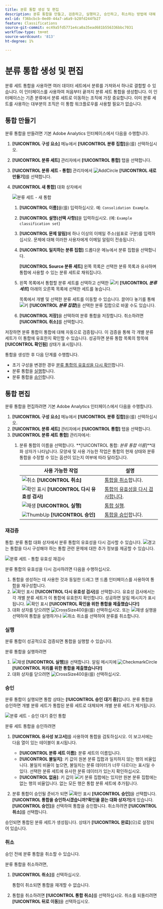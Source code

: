 ```yaml
---
title: 분류 통합 생성 및 편집
description: 분류 통합을 만들고, 검증하고, 실행하고, 승인하고, 취소하는 방법에 대해 설명합니다.
exl-id: f36bcbcb-0ed0-44a7-a6a9-b28fd244fb27
feature: Classifications
source-git-commit: ec49a5fd5771e4ca0a35ead681b556336bbc7031
workflow-type: tm+mt
source-wordcount: '813'
ht-degree: 1%

---
```


# 분류 통합 생성 및 편집

분류 세트 통합을 사용하면 여러 데이터 세트에서 분류를 가져와서 하나로 결합할 수 있습니다. 이 인터페이스를 사용하여 처음부터 끝까지 분류 세트 통합을 생성합니다. 이 인터페이스는 기존 분류에서 분류 세트로 이동하는 조직에 가장 중요합니다. 이미 분류 세트를 사용하는 대부분의 조직은 이 통합 워크플로우를 사용할 필요가 없습니다.

## 통합 만들기

분류 통합을 만들려면 기본 Adobe Analytics 인터페이스에서 다음을 수행합니다.

1. **[!UICONTROL 구성 요소]** 메뉴에서 **[!UICONTROL 분류 집합]**&#x200B;을(를) 선택하십시오.
1. **[!UICONTROL 분류 세트]** 관리자에서 **[!UICONTROL 통합]** 탭을 선택합니다.
1. **[!UICONTROL 분류 세트 - 통합]** 관리자에서 ![AddCircle](/help/assets/icons/AddCircle.svg) **[!UICONTROL 새로 만들기]**&#x200B;를 선택합니다.
1. **[!UICONTROL 새 통합]** 대화 상자에서

   ![분류 세트 - 새 통합](assets/classifications-sets-consolidations-new.png)
   1. **[!UICONTROL 이름]**&#x200B;을(를) 입력하십시오. 예: `Consolidation Example`.
   1. **[!UICONTROL 설명(선택 사항)]**&#x200B;을 입력하십시오. (예: `Example classification set`)
   1. **[!UICONTROL 문제 알림]**&#x200B;에 하나 이상의 이메일 주소(쉼표로 구분)를 입력하십시오. 문제에 대해 이러한 사용자에게 이메일 알림이 전송됩니다.
   1. **[!UICONTROL 일치하는 분류 집합]** 드롭다운 메뉴에서 분류 집합을 선택합니다.

      **[!UICONTROL Source 분류 세트]** 왼쪽 목록은 선택한 분류 목록과 유사하며 통합에 사용할 수 있는 분류 세트로 채워집니다.

   1. 왼쪽 목록에서 통합할 분류 세트를 선택하고 선택한 ![키](/help/assets/icons/Key.svg) **[!UICONTROL _분류 세트_]** 아래의 오른쪽 목록에 선택한 세트를 놓습니다.

      목록에서 개별 및 선택한 분류 세트를 이동할 수 있습니다. 끌어다 놓기를 통해 ![키](/help/assets/icons/Key.svg) **[!UICONTROL _분류 집합_]**&#x200B;을 선택한 분류 집합으로 바꿀 수도 있습니다.

   1. **[!UICONTROL 저장]**&#x200B;을 선택하여 분류 통합을 저장합니다. 취소하려면 **[!UICONTROL 취소]**&#x200B;를 선택합니다.

저장하면 분류 통합이 통합에 대해 자동으로 검증됩니다. 이 검증을 통해 각 개별 분류 세트가 이 통합에 유효한지 확인할 수 있습니다. 성공하면 분류 통합 목록의 항목에 **[!UICONTROL 확인됨]** 상태가 표시됩니다.

통합을 생성한 후 다음 단계를 수행합니다.

* 초기 구성을 변경한 경우 [분류 통합의 유효성을 다시 확인](#re-validate)합니다.
* 분류 통합을 [실행](#run)합니다.
* 분류 통합을 [승인](#approve)합니다.



<!--
         
  

**[!UICONTROL Components]** > **[!UICONTROL Classification sets]** > **[!UICONTROL Consolidations]** > **[!UICONTROL Add]**

The following fields are available when creating a consolidation:

* **[!UICONTROL Name]**: The name of the consolidation.
* **[!UICONTROL Notify of issues]**: A comma-delimited list of email addresses that are notified of issues with this consolidation.
* **[!UICONTROL Dataset to match]**: A drop-down list of all classification sets.

Once you select a classification set, a table with two columns appears:

* The right column contains all classification sets that you want to consolidate. It starts with the classification set selected using the above drop-down list.
* The left column contains all classification sets eligible to be merged with the originally selected dataset. **Schemas must exactly match to be eligible for consolidation**. If schemas do not match the selected classification set, they do not appear in this left column.

Drag the desired classification sets from the available column on the left to the consolidation column on the right. Once the consolidation is given a name and two or more classification sets are in the right column, click **[!UICONTROL Save & Continue]**.

-->

## 통합 편집

분류 통합을 편집하려면 기본 Adobe Analytics 인터페이스에서 다음을 수행합니다.

1. **[!UICONTROL 구성 요소]** 메뉴에서 **[!UICONTROL 분류 집합]**&#x200B;을(를) 선택하십시오.
1. **[!UICONTROL 분류 세트]** 관리자에서 **[!UICONTROL 통합]** 탭을 선택합니다.
1. **[!UICONTROL 분류 세트 통합]** 관리자에서:
   1. 분류 통합의 이름을 선택합니다. **[!UICONTROL 통합: _분류 통합 이름_]**대화 상자가 나타납니다. 모양새 및 사용 가능한 작업은 통합의 현재 상태와 분류 통합을 수정할 수 있는 옵션이 있는지 여부에 따라 달라집니다.

      | 사용 가능한 작업 | 설명 |
      |---|---|
      | ![취소](/help/assets/icons/Cancel.svg) **[!UICONTROL 취소]** | [통합을 취소](#cancel)합니다. |
      | ![확인 표시](/help/assets/icons/Checkmark.svg) **[!UICONTROL 다시 유효성 검사]** | [통합의 유효성을 다시 검사합니다](#re-validate). |
      | ![재생](/help/assets/icons/Play.svg) **[!UICONTROL 실행]** | [통합 실행](#run). |
      | ![ThumbUp](/help/assets/icons/ThumbUp.svg) **[!UICONTROL 승인]** | [통합을 승인](#approve)합니다. |



### 재검증

통합: 분류 통합 대화 상자에서 분류 통합의 유효성을 다시 검사할 수 있습니다. ![경고](/help/assets/icons/Alert.svg)는 통합을 다시 구성해야 하는 통합 관련 문제에 대한 추가 정보를 제공할 수 있습니다.

![분류 세트 - 통합 유효성 재검사](assets/classifications-sets-consolidations-validated.png)

분류 통합의 유효성을 다시 검사하려면 다음을 수행하십시오.

1. 통합을 생성하는 데 사용한 것과 동일한 드래그 앤 드롭 인터페이스를 사용하여 통합을 재구성합니다.
1. ![확인 표시](/help/assets/icons/Checkmark.svg) **[!UICONTROL 다시 유효성 검사]**&#x200B;를 선택합니다. 유효성 검사에서는 각 개별 분류 세트가 이 통합에 유효한지 확인합니다. 성공하면 알림 메시지가 표시됩니다. ![확인 표시](/help/assets/icons/CheckmarkCircle.svg) **[!UICONTROL 확인을 위한 통합을 제출했습니다!]**
1. 대화 상자를 닫으려면 ![CrossSize400](/help/assets/icons/CrossSize400.svg)을(를) 선택하십시오. 또는 ![재생](/help/assets/icons/Play.svg) 실행을 선택하여 통합을 실행하거나 ![취소](/help/assets/icons/Cancel.svg) 취소를 선택하여 분류를 취소합니다.



<!--
Once you have created a consolidation, a list of source datasets appears on the right. The **[!UICONTROL Validate]** button makes sure that each individual classification set is valid for this consolidation. You can reorder the classification steps here to determine priority in cases of mismatched classification values. **The highest classification set in the list overwrites any mismatched values in other classification sets.**

-->

### 실행

분류 통합이 성공적으로 검증되면 통합을 실행할 수 있습니다.

분류 통합을 실행하려면

1. ![재생](/help/assets/icons/Play.svg) **[!UICONTROL 실행]**&#x200B;을 선택합니다. 알림 메시지에 ![CheckmarkCircle](/help/assets/icons/CheckmarkCircle.svg) **[!UICONTROL 처리를 위한 통합을 제출했습니다!]**
1. 대화 상자를 닫으려면 ![CrossSize400](/help/assets/icons/CrossSize400.svg)을(를) 선택하십시오.


### 승인

분류 통합이 실행되면 통합 상태는 **[!UICONTROL 승인 대기 중]**&#x200B;입니다. 분류 통합을 승인하면 개별 분류 세트가 통합된 분류 세트로 대체되며 개별 분류 세트가 제거됩니다.

![분류 세트 - 승인 대기 중인 통합](assets/classifications-sets-consolidations-waitingforapproval.png)

분류 세트 통합을 승인하려면

1. **[!UICONTROL 유사성 보고서]**&#x200B;를 사용하여 통합을 검토하십시오. 이 보고서에는 다음 열이 있는 테이블이 표시됩니다.

   * **[!UICONTROL 분류 세트 이름]**: 분류 세트의 이름입니다.
   * **[!UICONTROL 불일치]**: 키 값이 원본 분류 집합과 일치하지 않는 행의 비율입니다. 불일치 비율이 높으면, 불일치는 분류 데이터가 너무 다르다는 표시일 수 있다. 선택한 분류 세트에 유사한 분류 데이터가 있는지 확인하십시오.
   * **[!UICONTROL 없음]**: 키 값이 ![키](/help/assets/icons/Key.svg) 분류 집합에는 있지만 원본 분류 집합에는 없는 행의 비율입니다. 없는 모든 행은 통합 분류 세트에 추가됩니다.

1. 분류 통합이 승인될 준비가 되면 ![확인 표시](/help/assets/icons/Checkmark.svg) **[!UICONTROL 승인]**&#x200B;을 선택합니다. **[!UICONTROL 통합을 승인하시겠습니까?확인을 묻는 대화 상자가]**&#x200B;개 있습니다. **[!UICONTROL 승인]**&#x200B;을 선택하여 통합을 승인합니다. 취소하려면 **[!UICONTROL 취소]**&#x200B;를 선택합니다.

승인되면 통합된 분류 세트가 생성됩니다. 상태가 **[!UICONTROL 완료]**(으)로 설정되어 있습니다.


### 취소

승인 전에 분류 통합을 취소할 수 있습니다.

분류 통합을 취소하려면,

1. **[!UICONTROL 취소]**&#x200B;를 선택하십시오.

   통합이 취소되면 통합을 재개할 수 없습니다.
1. 통합을 취소하려면 **[!UICONTROL 통합 취소]**&#x200B;를 선택하십시오. 취소를 되돌리려면 **[!UICONTROL 뒤로 이동]**&#x200B;을 선택하십시오.
